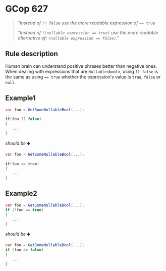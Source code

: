 ﻿# GCop 627

> *"Instead of `?? false` use the more readable expression of `== true`*
> 
> *"Instead of `!(nullable expression == true)` use the more readable alternative of: `(nullable expression == false)`."*

## Rule description

Human brain can understand positive phrases better than negative ones. When dealing with expressions that are `Nullable<bool>`, using `?? false` is the same as using `== true` whether the expression's value is `true`, `false` or `null`.

## Example1

```csharp
var foo = GetSomeNullableBool(...);
...
if(foo ?? false)
{
   ...
}
```

*should be* 🡻

```csharp
var foo = GetSomeNullableBool(...);
...
if(foo == true)
{
   ...
}
```

## Example2

```csharp
var foo = GetSomeNullableBool(...);
if (!foo == true)
{
   ...
}
```

*should be* 🡻

```csharp
var foo = GetSomeNullableBool(...);
if (foo == false)
{
   ...
}
```
